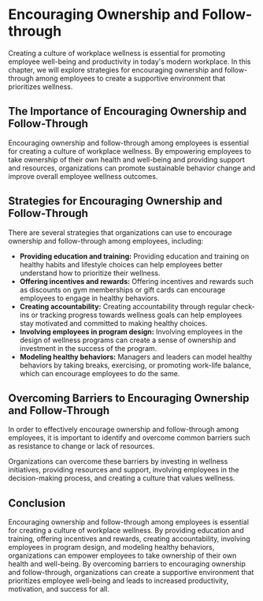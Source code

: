 Encouraging Ownership and Follow-through
=============================================================================================

Creating a culture of workplace wellness is essential for promoting employee well-being and productivity in today's modern workplace. In this chapter, we will explore strategies for encouraging ownership and follow-through among employees to create a supportive environment that prioritizes wellness.

The Importance of Encouraging Ownership and Follow-Through
----------------------------------------------------------

Encouraging ownership and follow-through among employees is essential for creating a culture of workplace wellness. By empowering employees to take ownership of their own health and well-being and providing support and resources, organizations can promote sustainable behavior change and improve overall employee wellness outcomes.

Strategies for Encouraging Ownership and Follow-Through
-------------------------------------------------------

There are several strategies that organizations can use to encourage ownership and follow-through among employees, including:

* **Providing education and training:** Providing education and training on healthy habits and lifestyle choices can help employees better understand how to prioritize their wellness.
* **Offering incentives and rewards:** Offering incentives and rewards such as discounts on gym memberships or gift cards can encourage employees to engage in healthy behaviors.
* **Creating accountability:** Creating accountability through regular check-ins or tracking progress towards wellness goals can help employees stay motivated and committed to making healthy choices.
* **Involving employees in program design:** Involving employees in the design of wellness programs can create a sense of ownership and investment in the success of the program.
* **Modeling healthy behaviors:** Managers and leaders can model healthy behaviors by taking breaks, exercising, or promoting work-life balance, which can encourage employees to do the same.

Overcoming Barriers to Encouraging Ownership and Follow-Through
---------------------------------------------------------------

In order to effectively encourage ownership and follow-through among employees, it is important to identify and overcome common barriers such as resistance to change or lack of resources.

Organizations can overcome these barriers by investing in wellness initiatives, providing resources and support, involving employees in the decision-making process, and creating a culture that values wellness.

Conclusion
----------

Encouraging ownership and follow-through among employees is essential for creating a culture of workplace wellness. By providing education and training, offering incentives and rewards, creating accountability, involving employees in program design, and modeling healthy behaviors, organizations can empower employees to take ownership of their own health and well-being. By overcoming barriers to encouraging ownership and follow-through, organizations can create a supportive environment that prioritizes employee well-being and leads to increased productivity, motivation, and success for all.
